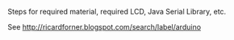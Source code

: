 Steps for required material, required LCD, Java Serial Library, etc.

See http://ricardforner.blogspot.com/search/label/arduino